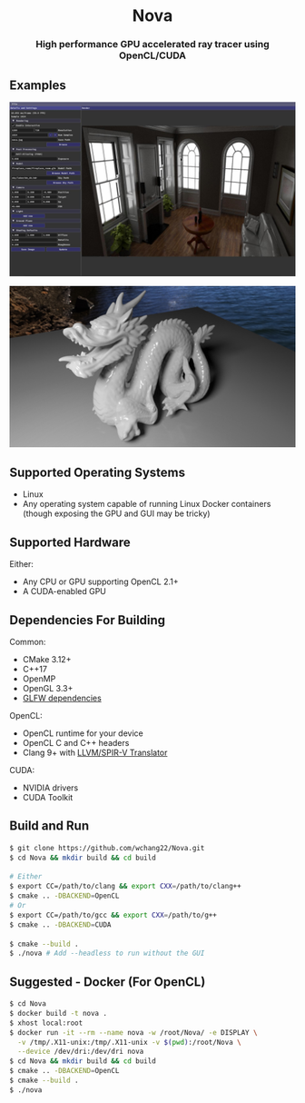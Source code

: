 <h1 align='center'>Nova</h1>
<h3 align='center'>High performance GPU accelerated ray tracer using OpenCL/CUDA</h3>

## Examples
<p align="center">
  <img src="examples/fireplace.jpg" alt="fireplace" />
</p>
<p align="center">
  <img src="examples/dragon.jpg" alt="Dragon" />
</p>

## Supported Operating Systems
* Linux
* Any operating system capable of running Linux Docker containers (though exposing the GPU and GUI may be tricky)

## Supported Hardware
Either:
* Any CPU or GPU supporting OpenCL 2.1+
* A CUDA-enabled GPU

## Dependencies For Building
Common:
* CMake 3.12+
* C++17
* OpenMP
* OpenGL 3.3+
* [GLFW dependencies](https://www.glfw.org/docs/3.3/compile.html#compile_deps)

OpenCL:
* OpenCL runtime for your device
* OpenCL C and C++ headers
* Clang 9+ with [LLVM/SPIR-V Translator](https://github.com/KhronosGroup/SPIRV-LLVM-Translator)

CUDA:
* NVIDIA drivers
* CUDA Toolkit


## Build and Run

```bash
$ git clone https://github.com/wchang22/Nova.git
$ cd Nova && mkdir build && cd build

# Either
$ export CC=/path/to/clang && export CXX=/path/to/clang++
$ cmake .. -DBACKEND=OpenCL
# Or
$ export CC=/path/to/gcc && export CXX=/path/to/g++
$ cmake .. -DBACKEND=CUDA

$ cmake --build .
$ ./nova # Add --headless to run without the GUI
```

## Suggested - Docker (For OpenCL)

```bash
$ cd Nova
$ docker build -t nova .
$ xhost local:root
$ docker run -it --rm --name nova -w /root/Nova/ -e DISPLAY \
  -v /tmp/.X11-unix:/tmp/.X11-unix -v $(pwd):/root/Nova \
  --device /dev/dri:/dev/dri nova
$ cd Nova && mkdir build && cd build
$ cmake .. -DBACKEND=OpenCL
$ cmake --build .
$ ./nova
```

